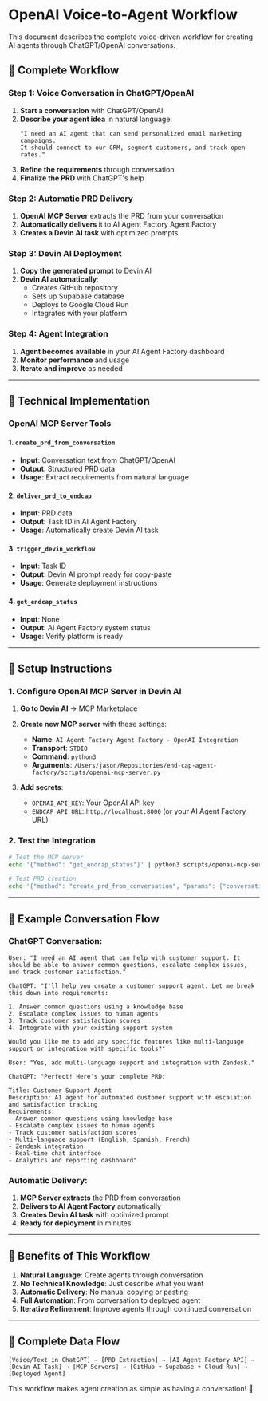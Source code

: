 # OpenAI Voice-to-Agent Workflow

This document describes the complete voice-driven workflow for creating AI agents through ChatGPT/OpenAI conversations.

## 🎯 **Complete Workflow**

### **Step 1: Voice Conversation in ChatGPT/OpenAI**
1. **Start a conversation** with ChatGPT/OpenAI
2. **Describe your agent idea** in natural language:
   ```
   "I need an AI agent that can send personalized email marketing campaigns. 
   It should connect to our CRM, segment customers, and track open rates."
   ```
3. **Refine the requirements** through conversation
4. **Finalize the PRD** with ChatGPT's help

### **Step 2: Automatic PRD Delivery**
1. **OpenAI MCP Server** extracts the PRD from your conversation
2. **Automatically delivers** it to AI Agent Factory Agent Factory
3. **Creates a Devin AI task** with optimized prompts

### **Step 3: Devin AI Deployment**
1. **Copy the generated prompt** to Devin AI
2. **Devin AI automatically**:
   - Creates GitHub repository
   - Sets up Supabase database
   - Deploys to Google Cloud Run
   - Integrates with your platform

### **Step 4: Agent Integration**
1. **Agent becomes available** in your AI Agent Factory dashboard
2. **Monitor performance** and usage
3. **Iterate and improve** as needed

---

## 🔧 **Technical Implementation**

### **OpenAI MCP Server Tools**

#### **1. `create_prd_from_conversation`**
- **Input**: Conversation text from ChatGPT/OpenAI
- **Output**: Structured PRD data
- **Usage**: Extract requirements from natural language

#### **2. `deliver_prd_to_endcap`**
- **Input**: PRD data
- **Output**: Task ID in AI Agent Factory
- **Usage**: Automatically create Devin AI task

#### **3. `trigger_devin_workflow`**
- **Input**: Task ID
- **Output**: Devin AI prompt ready for copy-paste
- **Usage**: Generate deployment instructions

#### **4. `get_endcap_status`**
- **Input**: None
- **Output**: AI Agent Factory system status
- **Usage**: Verify platform is ready

---

## 🚀 **Setup Instructions**

### **1. Configure OpenAI MCP Server in Devin AI**

1. **Go to Devin AI** → MCP Marketplace
2. **Create new MCP server** with these settings:
   - **Name**: `AI Agent Factory Agent Factory - OpenAI Integration`
   - **Transport**: `STDIO`
   - **Command**: `python3`
   - **Arguments**: `/Users/jason/Repositories/end-cap-agent-factory/scripts/openai-mcp-server.py`

3. **Add secrets**:
   - `OPENAI_API_KEY`: Your OpenAI API key
   - `ENDCAP_API_URL`: `http://localhost:8000` (or your AI Agent Factory URL)

### **2. Test the Integration**

```bash
# Test the MCP server
echo '{"method": "get_endcap_status"}' | python3 scripts/openai-mcp-server.py

# Test PRD creation
echo '{"method": "create_prd_from_conversation", "params": {"conversation": "I need an email marketing agent that can send personalized campaigns", "agent_type": "email"}}' | python3 scripts/openai-mcp-server.py
```

---

## 💬 **Example Conversation Flow**

### **ChatGPT Conversation:**
```
User: "I need an AI agent that can help with customer support. It should be able to answer common questions, escalate complex issues, and track customer satisfaction."

ChatGPT: "I'll help you create a customer support agent. Let me break this down into requirements:

1. Answer common questions using a knowledge base
2. Escalate complex issues to human agents
3. Track customer satisfaction scores
4. Integrate with your existing support system

Would you like me to add any specific features like multi-language support or integration with specific tools?"

User: "Yes, add multi-language support and integration with Zendesk."

ChatGPT: "Perfect! Here's your complete PRD:

Title: Customer Support Agent
Description: AI agent for automated customer support with escalation and satisfaction tracking
Requirements:
- Answer common questions using knowledge base
- Escalate complex issues to human agents  
- Track customer satisfaction scores
- Multi-language support (English, Spanish, French)
- Zendesk integration
- Real-time chat interface
- Analytics and reporting dashboard"
```

### **Automatic Delivery:**
1. **MCP Server extracts** the PRD from conversation
2. **Delivers to AI Agent Factory** automatically
3. **Creates Devin AI task** with optimized prompt
4. **Ready for deployment** in minutes

---

## 🎉 **Benefits of This Workflow**

1. **Natural Language**: Create agents through conversation
2. **No Technical Knowledge**: Just describe what you want
3. **Automatic Delivery**: No manual copying or pasting
4. **Full Automation**: From conversation to deployed agent
5. **Iterative Refinement**: Improve agents through continued conversation

---

## 🔄 **Complete Data Flow**

```
[Voice/Text in ChatGPT] → [PRD Extraction] → [AI Agent Factory API] → [Devin AI Task] → [MCP Servers] → [GitHub + Supabase + Cloud Run] → [Deployed Agent]
```

This workflow makes agent creation as simple as having a conversation! 🚀
